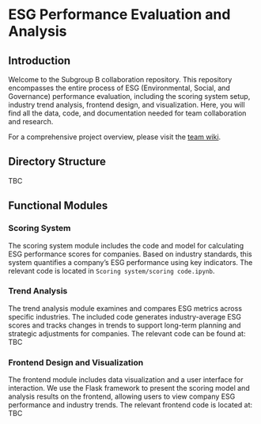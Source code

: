 # ESG Performance Evaluation and Analysis

## Introduction
Welcome to the Subgroup B collaboration repository. This repository encompasses the entire process of ESG (Environmental, Social, and Governance) performance evaluation, including the scoring system setup, industry trend analysis, frontend design, and visualization. Here, you will find all the data, code, and documentation needed for team collaboration and research.

For a comprehensive project overview, please visit the [team wiki](https://github.com/ariahuang314/groupproject/wiki/5-Scoring-Model).

## Directory Structure
TBC

## Functional Modules

### Scoring System
The scoring system module includes the code and model for calculating ESG performance scores for companies. Based on industry standards, this system quantifies a company’s ESG performance using key indicators. The relevant code is located in `Scoring system/scoring code.ipynb`.

### Trend Analysis
The trend analysis module examines and compares ESG metrics across specific industries. The included code generates industry-average ESG scores and tracks changes in trends to support long-term planning and strategic adjustments for companies. The relevant code can be found at: TBC

### Frontend Design and Visualization
The frontend module includes data visualization and a user interface for interaction. We use the Flask framework to present the scoring model and analysis results on the frontend, allowing users to view company ESG performance and industry trends. The relevant frontend code is located at: TBC

